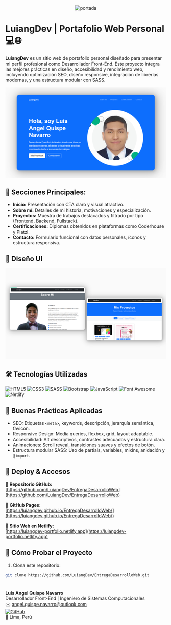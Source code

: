 <div align="center">
<img src="portada.png" alt="portada" />
</div>

# LuiangDev | Portafolio Web Personal 💻🌐

**LuiangDev** es un sitio web de portafolio personal diseñado para presentar mi perfil profesional como Desarrollador Front-End. Este proyecto integra las mejores prácticas en diseño, accesibilidad y rendimiento web, incluyendo optimización SEO, diseño responsive, integración de librerías modernas, y una estructura modular con SASS.

<div align="center">
<img src="https://github.com/LuiangDev/EntregaDesarrolloWeb/blob/main/img/home-mockup.png" alt="mockup" />
</div>

## 🧩 Secciones Principales:

- **Inicio:** Presentación con CTA claro y visual atractivo.
- **Sobre mí:** Detalles de mi historia, motivaciones y especialización.
- **Proyectos:** Muestra de trabajos destacados y filtrado por tipo (Frontend, Backend, Fullstack).
- **Certificaciones:** Diplomas obtenidos en plataformas como Coderhouse y Platzi.
- **Contacto:** Formulario funcional con datos personales, íconos y estructura responsiva.

## 🎨 Diseño UI

<div align="center">
<img src="https://github.com/LuiangDev/EntregaDesarrolloWeb/blob/main/img/vistas.png" />
</div>

## 🛠️ Tecnologías Utilizadas

![HTML5](https://img.shields.io/badge/HTML5-E34F26?style=for-the-badge&logo=html5&logoColor=white)
![CSS3](https://img.shields.io/badge/CSS3-1572B6?style=for-the-badge&logo=css3&logoColor=white)
![SASS](https://img.shields.io/badge/SASS-CC6699?style=for-the-badge&logo=sass&logoColor=white)
![Bootstrap](https://img.shields.io/badge/Bootstrap-563D7C?style=for-the-badge&logo=bootstrap&logoColor=white)
![JavaScript](https://img.shields.io/badge/JavaScript-F7DF1E?style=for-the-badge&logo=javascript&logoColor=black)
![Font Awesome](https://img.shields.io/badge/Font%20Awesome-339AF0?style=for-the-badge&logo=fontawesome&logoColor=white)
![Netlify](https://img.shields.io/badge/Netlify-00C7B7?style=for-the-badge&logo=netlify&logoColor=white)

## 📐 Buenas Prácticas Aplicadas

- SEO: Etiquetas `<meta>`, keywords, descripción, jerarquía semántica, favicon.
- Responsive Design: Media queries, flexbox, grid, layout adaptable.
- Accesibilidad: Alt descriptivos, contrastes adecuados y estructura clara.
- Animaciones: Scroll reveal, transiciones suaves y efectos de botón.
- Estructura modular SASS: Uso de partials, variables, mixins, anidación y `@import`.

## 🚀 Deploy & Accesos

🔗 **Repositorio GitHub:**  
[https://github.com/LuiangDev/EntregaDesarrolloWeb](https://github.com/LuiangDev/EntregaDesarrolloWeb)

🔗 **GitHub Pages:**  
[https://luiangdev.github.io/EntregaDesarrolloWeb/](https://luiangdev.github.io/EntregaDesarrolloWeb/)

🔗 **Sitio Web en Netlify:**  
[https://luiangdev-portfolio.netlify.app](https://luiangdev-portfolio.netlify.app)

## 🧪 Cómo Probar el Proyecto

1. Clona este repositorio:
```bash
git clone https://github.com/LuiangDev/EntregaDesarrolloWeb.git
```

#
**Luis Angel Quispe Navarro**  
Desarrollador Front-End | Ingeniero de Sistemas Computacionales  
✉️ angel.quispe.navarro@outlook.com  
[![GitHub](https://img.shields.io/badge/GitHub-LuiangDev-181717?style=for-the-badge&logo=github)](https://github.com/LuiangDev)  
📌 Lima, Perú
